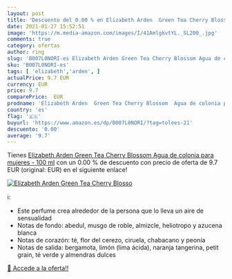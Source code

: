 ```yaml
---
layout: post
title: 'Descuento del 0.00 % en Elizabeth Arden  Green Tea Cherry Blosso'
date: 2021-01-27 15:52:51
image: 'https://m.media-amazon.com/images/I/41AmlgkvtYL._SL200_.jpg'
comments: true
category: ofertas
author: ring
slug: 'B007L0NORI-es Elizabeth Arden Green Tea Cherry Blossom Agua de colonia...'
sku: 'B007L0NORI-es'
tags: [ 'elizabeth','arden', ]
actualPrice: 9.7 EUR
currency: EUR
price: 9.7
comparePrice:  EUR
prodname: 'Elizabeth Arden  Green Tea Cherry Blossom  Agua de colonia para mujeres - 100 ml'
country: 'es'
flag: '🇪🇸'
buyurl: 'https://www.amazon.es/dp/B007L0NORI/?tag=tolees-21'
descuento: '0.00'
average: '9.7'
---
```


Tienes [Elizabeth Arden  Green Tea Cherry Blossom  Agua de colonia para mujeres - 100 ml](https://www.amazon.es/dp/B007L0NORI/?tag=tolees-21) con un 0.00 % de descuento con precio de oferta de 9.7 EUR (original:  EUR) en el siguiente enlace!

[![Elizabeth Arden  Green Tea Cherry Blosso](https://m.media-amazon.com/images/I/41AmlgkvtYL._SL200_.jpg)](https://www.amazon.es/dp/B007L0NORI/?tag=tolees-21)

ℹ️:

- Este perfume crea alrededor de la persona que lo lleva un aire de sensualidad
- Notas de fondo: abedul, musgo de roble, almizcle, heliotropo y azucena blanca
- Notas de corazón: té, flor del cerezo, ciruela, chabacano y peonía
- Notas de salida: bergamota, limón (lima ácida), naranja tangerina, petit grain, té verde y almendras dulces

[🛒 Accede a la oferta!!](https://www.amazon.es/dp/B007L0NORI/?tag=tolees-21)
